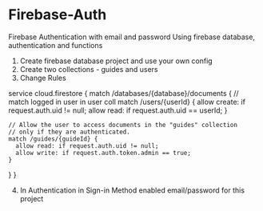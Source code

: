 # Firebase-Auth
 Firebase Authentication with email and password
 Using firebase database, authentication and functions
 
 1. Create firebase database project and use your own config
 2. Create two collections - guides and users
 3. Change Rules

 service cloud.firestore {
  match /databases/{database}/documents {
    // match logged in user in user coll
    match /users/{userId} {
      allow create: if request.auth.uid != null;
      allow read: if request.auth.uid == userId;
    }
    
    // Allow the user to access documents in the "guides" collection
    // only if they are authenticated.
    match /guides/{guideId} {
      allow read: if request.auth.uid != null;
      allow write: if request.auth.token.admin == true;
    }
  }
}

4. In Authentication in Sign-in Method enabled email/password for this project
 
